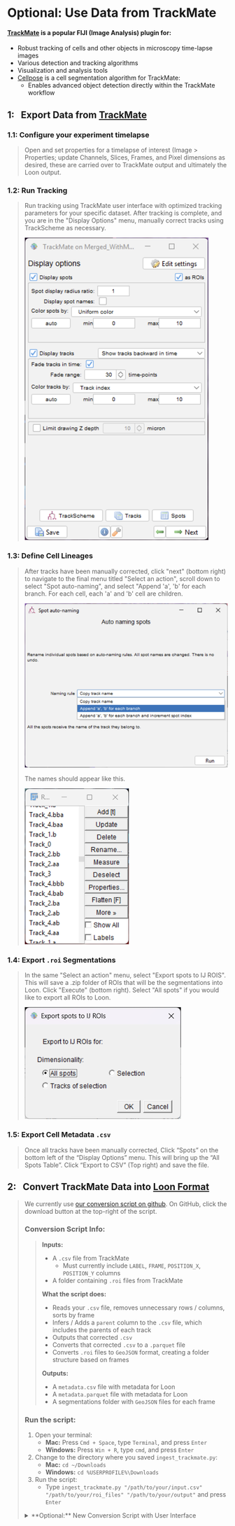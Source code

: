 # Optional: Use Data from TrackMate

#### [TrackMate](https://imagej.net/plugins/trackmate/) is a popular FIJI (Image Analysis) plugin for:

- Robust tracking of cells and other objects in microscopy time-lapse images
- Various detection and tracking algorithms
- Visualization and analysis tools
- [Cellpose](https://www.cellpose.org/) is a cell segmentation algorithm for TrackMate:
  - Enables advanced object detection directly within the TrackMate workflow

## 1:&nbsp;&nbsp;&nbsp;Export Data from [TrackMate](https://imagej.net/plugins/trackmate/)


<!-- from Becca -->
### 1.1: Configure your experiment timelapse
> Open and set properties for a timelapse of interest (Image > Properties; update Channels, Slices, Frames, and Pixel dimensions as desired, these are carried over to TrackMate output and ultimately the Loon output.

### 1.2: Run Tracking
> Run tracking using TrackMate user interface with optimized tracking parameters for your specific dataset. After tracking is complete, and you are in the "Display Options" menu, manually correct tracks using TrackScheme as necessary.
>
> ![TrackMate settings screenshot](img/trackmate/trackmate-settings.png)

### 1.3: Define Cell Lineages
> After tracks have been manually corrected, click "next" (bottom right) to navigate to the final menu titled "Select an action", scroll down to select "Spot auto-naming", and select "Append 'a', 'b' for each branch. For each cell, each 'a' and 'b' cell are children.
>
> ![Spot naming settings](img/trackmate/spot-naming.png)
>
> The names should appear like this.
> 
> ![TrackMate Names Result](img/trackmate/track-names.png)

### 1.4: Export `.roi` Segmentations
> In the same "Select an action" menu, select "Export spots to IJ ROIS". This will save a .zip folder of ROIs that will be the segmentations into Loon. Click "Execute" (bottom right). Select "All spots" if you would like to export all ROIs to Loon.
>
> ![TrackMate settings screenshot](img/trackmate/export-spots.png)


### 1.5: Export Cell Metadata `.csv`
> Once all tracks have been manually corrected, Click “Spots” on the bottom left of the “Display Options” menu. This will bring up the “All Spots Table”. Click “Export to CSV” (Top right) and save the file.

## 2:&nbsp;&nbsp;&nbsp;Convert TrackMate Data into [Loon Format](./data.md)

> We currently use [our conversion script on github](https://github.com/visdesignlab/aardvark-util/blob/main/ingest_trackmate.py). On GitHub, click the download button at the top-right of the script.
>
> ### Conversion Script Info:
>
> > **Inputs:**
> >
> > - A `.csv` file from TrackMate
> >   - Must currently include `LABEL`, `FRAME`, `POSITION_X`, `POSITION_Y` columns
> > - A folder containing `.roi` files from TrackMate
> >
> > **What the script does:**
> >
> > - Reads your `.csv` file, removes unnecessary rows / columns, sorts by frame
> > - Infers / Adds a `parent` column to the `.csv` file, which includes the parents of each track
> > - Outputs that corrected `.csv`
> > - Converts that corrected `.csv` to a `.parquet` file
> > - Converts `.roi` files to `GeoJSON` format, creating a folder structure based on frames
> >
> > **Outputs:**
> >
> > - A `metadata.csv` file with metadata for Loon
> > - A `metadata.parquet` file with metadata for Loon
> > - A segmentations folder with `GeoJSON` files for each frame
>
> ### Run the script:
>
> 1. Open your terminal:
>    - **Mac:** Press `Cmd + Space`, type `Terminal`, and press `Enter`
>    - **Windows:** Press `Win + R`, type `cmd`, and press `Enter`
> 2. Change to the directory where you saved `ingest_trackmate.py`:
>    - **Mac:** `cd ~/Downloads`
>    - **Windows:** `cd %USERPROFILE%\Downloads`
> 3. Run the script:
>    - Type `ingest_trackmate.py "/path/to/your/input.csv" "/path/to/your/roi_files" "/path/to/your/output"` and press `Enter`
>
> <details>
>
> <summary>**Optional:** New Conversion Script with User Interface</summary>
> ### Download our <a href="/convert_trackmate.py" download="convert_trackmate.py">new conversion script &#8595;</a>
> ### Run the script:
> 1. Open your terminal:
>    - **Mac:** Press `Cmd + Space`, type `Terminal`, and press `Enter`
>    - **Windows:** Press `Win + R`, type `cmd`, and press `Enter`
> 2. Change to the directory where you saved `convert_trackmate.py`:
>    - **Mac:** `cd ~/Downloads`
>    - **Windows:** `cd %USERPROFILE%\Downloads`
> 3. Run the script:
>    - Type `python convert_trackmate.py` and press `Enter`
> 4. Follow the on-screen instructions to convert your TrackMate data to Loon format
> </details>

<!-- TODO: point to something that exists -->
<!-- ## 3:&nbsp;&nbsp;&nbsp;Upload Formatted Data to Loon


> ### See: [Local Loon Upload](./quickstart.md)
>
> ### Option 2: [Server Upload](./loon-wrappers.md) -->

